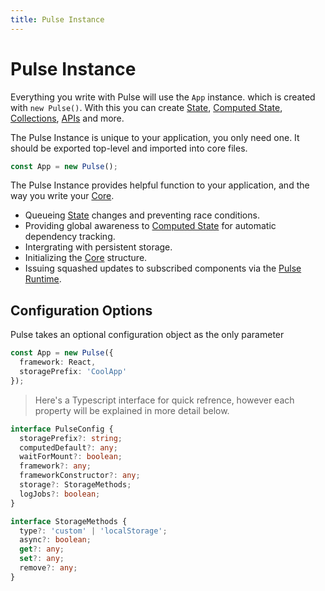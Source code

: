 ```yaml
---
title: Pulse Instance
---
```


# Pulse Instance

Everything you write with Pulse will use the `App` instance. which is created with `new Pulse()`. With this you can create [State](), [Computed State](), [Collections](), [APIs]() and more.

The Pulse Instance is unique to your application, you only need one. It should be exported top-level and imported into core files.

```ts
const App = new Pulse();
```

The Pulse Instance provides helpful function to your application, and the way you write your [Core]().

- Queueing [State]() changes and preventing race conditions.
- Providing global awareness to [Computed State]() for automatic dependency tracking.
- Intergrating with persistent storage.
- Initializing the [Core]() structure.
- Issuing squashed updates to subscribed components via the [Pulse Runtime]().

## Configuration Options

Pulse takes an optional configuration object as the only parameter

```ts
const App = new Pulse({
  framework: React,
  storagePrefix: 'CoolApp'
});
```

> Here's a Typescript interface for quick refrence, however each property will be explained in more detail below.

```ts
interface PulseConfig {
  storagePrefix?: string;
  computedDefault?: any;
  waitForMount?: boolean;
  framework?: any;
  frameworkConstructor?: any;
  storage?: StorageMethods;
  logJobs?: boolean;
}

interface StorageMethods {
  type?: 'custom' | 'localStorage';
  async?: boolean;
  get?: any;
  set?: any;
  remove?: any;
}
```
